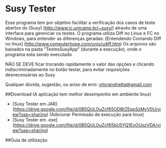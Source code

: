 # Susy Tester

Esse programa tem por objetivo facilitar a verificação dos casos de teste abertos do [Susy] (http://www.ic.unicamp.br/~susy/) através de uma interface para gerenciar os testes.
O programa utiliza Diff no Linux e FC no Windows, para entender as diferenças geradas:
[Entendendo Comando Diff no linux] (http://www.computerhope.com/unix/udiff.htm)
Os arquivos são baixados na pasta "TestesSusyApp" (durante a execução), onde o programa esta sendo executado

NÃO SE DEVE ficar trocando rapidamente o valor das opções e clicando indiscriminadamente no botão testar, para evitar requisições desnecessárias ao Susy

Qualquer dúvida, sugestão, ou aviso de erro: vitorandrietta@gmail.com

##Download (A aplicação tem melhor desempenho em ambiente linux)

- [Susy Tester em JAR] (https://drive.google.com/file/d/0B5QULOuZcf65ODBtZEppSzMyV0U/view?usp=sharing) (Adicionar Permissão de execução para linux)
- [Susy Tester em .exe] (https://drive.google.com/file/d/0B5QULOuZcf65bU5YQ1ExOUszVDA/view?usp=sharing)

##Guia de utilização


